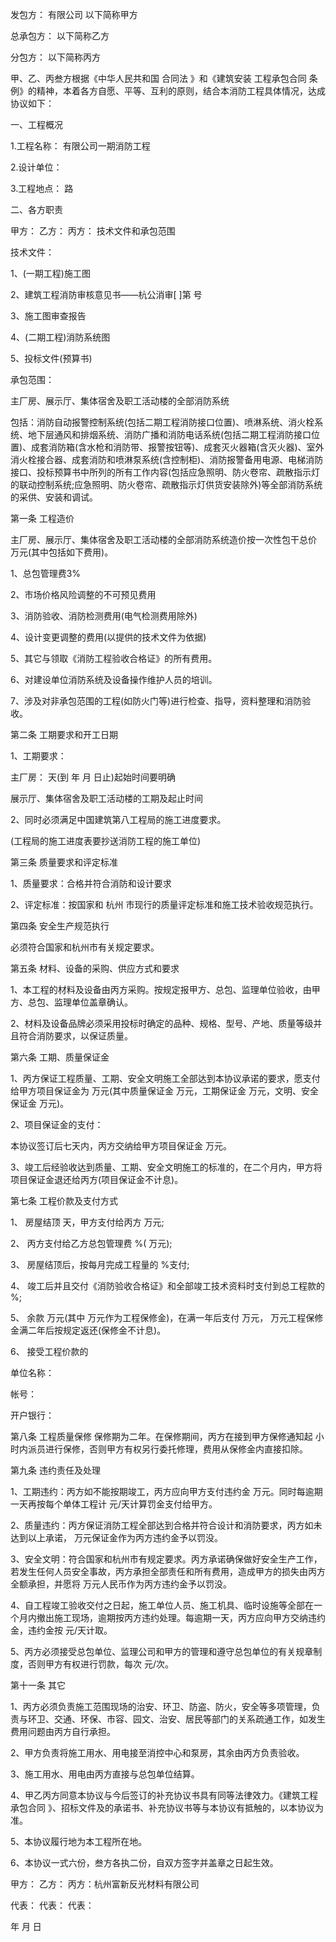 
 


发包方： 有限公司 以下简称甲方


总承包方： 以下简称乙方


分包方： 以下简称丙方


甲、乙、丙叁方根据《中华人民共和国
合同法
》和《建筑安装
工程承包合同
条例》的精神，本着各方自愿、平等、互利的原则，结合本消防工程具体情况，达成协议如下：


一、工程概况


1.工程名称： 有限公司一期消防工程


2.设计单位：


3.工程地点： 路


二、各方职责


甲方： 乙方： 丙方： 技术文件和承包范围


技术文件：


1、(一期工程)施工图


2、建筑工程消防审核意见书——杭公消审[ ]第 号


3、施工图审查报告


4、(二期工程)消防系统图


5、投标文件(预算书)


承包范围：


主厂房、展示厅、集体宿舍及职工活动楼的全部消防系统


包括：消防自动报警控制系统(包括二期工程消防接口位置)、喷淋系统、消火栓系统、地下层通风和排烟系统、消防广播和消防电话系统(包括二期工程消防接口位置)、成套消防箱(含水枪和消防带、报警按钮等)、成套灭火器箱(含灭火器)、室外消火栓接合器、成套消防和喷淋泵系统(含控制柜)、消防报警备用电源、电梯消防接口、投标预算书中所列的所有工作内容(包括应急照明、防火卷帘、疏散指示灯的联动控制系统;应急照明、防火卷帘、疏散指示灯供货安装除外)等全部消防系统的采供、安装和调试。


第一条 工程造价


主厂房、展示厅、集体宿舍及职工活动楼的全部消防系统造价按一次性包干总价 万元(其中包括如下费用)。


1、总包管理费3%


2、市场价格风险调整的不可预见费用


3、消防验收、消防检测费用(电气检测费用除外)


4、设计变更调整的费用(以提供的技术文件为依据)


5、其它与领取《消防工程验收合格证》的所有费用。


6、对建设单位消防系统及设备操作维护人员的培训。


7、涉及对非承包范围的工程(如防火门等)进行检查、指导，资料整理和消防验收。


第二条 工期要求和开工日期


1、工期要求：


主厂房： 天(到 年 月 日止)起始时间要明确


展示厅、集体宿舍及职工活动楼的工期及起止时间


2、同时必须满足中国建筑第八工程局的施工进度要求。


(工程局的施工进度表要抄送消防工程的施工单位)


第三条 质量要求和评定标准


1、质量要求：合格并符合消防和设计要求


2、评定标准：按国家和
杭州
市现行的质量评定标准和施工技术验收规范执行。


第四条 安全生产规范执行


必须符合国家和杭州市有关规定要求。


第五条 材料、设备的采购、供应方式和要求


1、本工程的材料及设备由丙方采购。按规定报甲方、总包、监理单位验收，由甲方、总包、监理单位盖章确认。


2、材料及设备品牌必须采用投标时确定的品种、规格、型号、产地、质量等级并且符合消防要求，以保证质量。


第六条 工期、质量保证金


1、丙方保证工程质量、工期、安全文明施工全部达到本协议承诺的要求，愿支付给甲方项目保证金为 万元(其中质量保证金 万元，工期保证金 万元，文明、安全保证金 万元)。


2、项目保证金的支付：


本协议签订后七天内，丙方交纳给甲方项目保证金 万元。


3、竣工后经验收达到质量、工期、安全文明施工的标准的，在二个月内，甲方将项目保证金退还给丙方(项目保证金不计息)。


第七条 工程价款及支付方式


1、 房屋结顶 天，甲方支付给丙方 万元;


2、 丙方支付给乙方总包管理费 %( 万元);


3、 房屋结顶后，按每月完成工程量的 %支付;


4、 竣工后并且交付《消防验收合格证》和全部竣工技术资料时支付到总工程款的 %;


5、 余款 万元(其中 万元作为工程保修金)，在满一年后支付 万元， 万元工程保修金满二年后按规定返还(保修金不计息)。


6、 接受工程价款的


单位名称：


帐号：


开户银行：


第八条 工程质量保修 保修期为二年。在保修期间，丙方在接到甲方保修通知起 小时内派员进行保修，否则甲方有权另行委托修理，费用从保修金内直接扣除。


第九条 违约责任及处理


1、工期违约：丙方如不能按期竣工，丙方应向甲方支付违约金 万元。同时每逾期一天再按每个单体工程计 元/天计算罚金支付给甲方。


2、质量违约：丙方保证消防工程全部达到合格并符合设计和消防要求，丙方如未达到以上承诺， 万元保证金作为丙方违约金予以罚没。


3、安全文明：符合国家和杭州市有规定要求。丙方承诺确保做好安全生产工作，若发生任何人员安全事故，丙方承担全部责任和所有费用，造成甲方的损失由丙方全额承担，并愿将 万元人民币作为丙方违约金予以罚没。


4、自工程竣工验收交付之日起，施工单位人员、施工机具、临时设施等全部在一个月内撤出施工现场，逾期按丙方违约处理。每逾期一天，丙方应向甲方交纳违约金，违约金按 元/天计取。


5、丙方必须接受总包单位、监理公司和甲方的管理和遵守总包单位的有关规章制度，否则甲方有权进行罚款，每次 元/次。


第十一条 其它


1、丙方必须负责施工范围现场的治安、环卫、防盗、防火，安全等多项管理，负责与环卫、交通、环保、市容、园文、治安、居民等部门的关系疏通工作，如发生费用问题由丙方自行承担。


2、甲方负责将施工用水、用电接至消控中心和泵房，其余由丙方负责验收。


3、施工用水、用电由丙方直接与总包单位结算。


4、甲乙丙方同意本协议与今后签订的补充协议书具有同等法律效力。《建筑工程
承包合同
》、招标文件及的承诺书、补充协议书等与本协议有抵触的，以本协议为准。


5、本协议履行地为本工程所在地。


6、本协议一式六份，叁方各执二份，自双方签字并盖章之日起生效。


甲方： 乙方： 丙方：杭州富新反光材料有限公司


代表： 代表： 代表：


年 月 日
 


 

 
 
 
 
 
  


  
 

  


  


  
 
 
 
 


